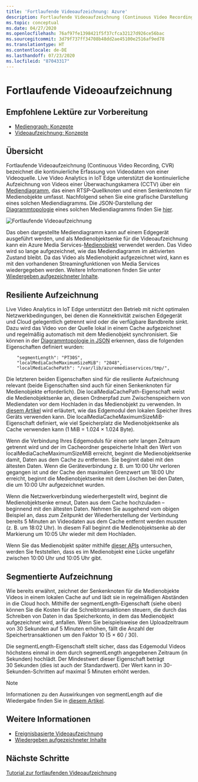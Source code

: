 ```yaml
---
title: 'Fortlaufende Videoaufzeichnung: Azure'
description: Fortlaufende Videoaufzeichnung (Continuous Video Recording, CVR) bezeichnet die kontinuierliche Erfassung von Videodaten von einer Videoquelle. In diesem Thema wird erläutert, was CVR bedeutet.
ms.topic: conceptual
ms.date: 04/27/2020
ms.openlocfilehash: 76af97fe1398421f5f37cfca32127d926ce56bac
ms.sourcegitcommit: 3d79f737ff34708b48dd2ae45100e2516af9ed78
ms.translationtype: HT
ms.contentlocale: de-DE
ms.lasthandoff: 07/23/2020
ms.locfileid: "87043317"
---
```

# <a name="continuous-video-recording"></a>Fortlaufende Videoaufzeichnung  

## <a name="suggested-pre-reading"></a>Empfohlene Lektüre zur Vorbereitung  

* [Mediengraph: Konzepte](media-graph-concept.md)
* [Videoaufzeichnung: Konzepte](video-recording-concept.md)

## <a name="overview"></a>Übersicht

Fortlaufende Videoaufzeichnung (Continuous Video Recording, CVR) bezeichnet die kontinuierliche Erfassung von Videodaten von einer Videoquelle. Live Video Analytics in IoT Edge unterstützt die kontinuierliche Aufzeichnung von Videos einer Überwachungskamera (CCTV) über ein [Mediendiagramm](media-graph-concept.md), das einen RTSP-Quellknoten und einen Senkenknoten für Medienobjekte umfasst. Nachfolgend sehen Sie eine grafische Darstellung eines solchen Mediendiagramms. Die JSON-Darstellung der [Diagrammtopologie](media-graph-concept.md?branch=release-preview-media-services-lva#media-graph-topologies-and-instances) eines solchen Mediendiagramms finden Sie [hier](https://github.com/Azure/live-video-analytics/tree/master/MediaGraph/topologies/cvr-asset).

![Fortlaufende Videoaufzeichnung](./media/continuous-video-recording/continuous-video-recording-overview.png)

Das oben dargestellte Mediendiagramm kann auf einem Edgegerät ausgeführt werden, und als Medienobjektsenke für die Videoaufzeichnung kann ein Azure Media Services-[Medienobjekt](terminology.md#asset) verwendet werden. Das Video wird so lange aufgezeichnet, wie das Mediendiagramm im aktivierten Zustand bleibt. Da das Video als Medienobjekt aufgezeichnet wird, kann es mit den vorhandenen Streamingfunktionen von Media Services wiedergegeben werden. Weitere Informationen finden Sie unter [Wiedergeben aufgezeichneter Inhalte](video-playback-concept.md).

## <a name="resilient-recording"></a>Resiliente Aufzeichnung

Live Video Analytics in IoT Edge unterstützt den Betrieb mit nicht optimalen Netzwerkbedingungen, bei denen die Konnektivität zwischen Edgegerät und Cloud gelegentlich getrennt wird oder die verfügbare Bandbreite sinkt. Dazu wird das Video von der Quelle lokal in einem Cache aufgezeichnet und regelmäßig automatisch mit dem Medienobjekt synchronisiert. Sie können in der [Diagrammtopologie in JSON](https://github.com/Azure/live-video-analytics/tree/master/MediaGraph/topologies/cvr-asset/topology.json) erkennen, dass die folgenden Eigenschaften definiert wurden:

```
    "segmentLength": "PT30S",
    "localMediaCacheMaximumSizeMiB": "2048",
    "localMediaCachePath": "/var/lib/azuremediaservices/tmp/",
```
Die letzteren beiden Eigenschaften sind für die resiliente Aufzeichnung relevant (beide Eigenschaften sind auch für einen Senkenknoten für Medienobjekte erforderlich). Die localMediaCachePath-Eigenschaft weist die Medienobjektsenke an, diesen Ordnerpfad zum Zwischenspeichern von Mediendaten vor dem Hochladen in das Medienobjekt zu verwenden. In [diesem Artikel](../../iot-edge/how-to-access-host-storage-from-module.md) wird erläutert, wie das Edgemodul den lokalen Speicher Ihres Geräts verwenden kann. Die localMediaCacheMaximumSizeMiB-Eigenschaft definiert, wie viel Speicherplatz die Medienobjektsenke als Cache verwenden kann (1 MiB = 1.024 × 1.024 Byte). 

Wenn die Verbindung Ihres Edgemoduls für einen sehr langen Zeitraum getrennt wird und der im Cacheordner gespeicherte Inhalt den Wert von localMediaCacheMaximumSizeMiB erreicht, beginnt die Medienobjektsenke damit, Daten aus dem Cache zu entfernen. Sie beginnt dabei mit den ältesten Daten. Wenn die Geräteverbindung z. B. um 10:00 Uhr verloren gegangen ist und der Cache den maximalen Grenzwert um 18:00 Uhr erreicht, beginnt die Medienobjektsenke mit dem Löschen bei den Daten, die um 10:00 Uhr aufgezeichnet wurden. 

Wenn die Netzwerkverbindung wiederhergestellt wird, beginnt die Medienobjektsenke erneut, Daten aus dem Cache hochzuladen – beginnend mit den ältesten Daten. Nehmen Sie ausgehend vom obigen Beispiel an, dass zum Zeitpunkt der Wiederherstellung der Verbindung bereits 5 Minuten an Videodaten aus dem Cache entfernt werden mussten (z. B. um 18:02 Uhr). In diesem Fall beginnt die Medienobjektsenke ab der Markierung um 10:05 Uhr wieder mit dem Hochladen.

Wenn Sie das Medienobjekt später mithilfe [dieser APIs](playback-recordings-how-to.md) untersuchen, werden Sie feststellen, dass es im Medienobjekt eine Lücke ungefähr zwischen 10:00 Uhr und 10:05 Uhr gibt.

## <a name="segmented-recording"></a>Segmentierte Aufzeichnung  

Wie bereits erwähnt, zeichnet der Senkenknoten für die Medienobjekte Videos in einem lokalen Cache auf und lädt sie in regelmäßigen Abständen in die Cloud hoch. Mithilfe der segmentLength-Eigenschaft (siehe oben) können Sie die Kosten für die Schreibtransaktionen steuern, die durch das Schreiben von Daten in das Speicherkonto, in dem das Medienobjekt aufgezeichnet wird, anfallen. Wenn Sie beispielsweise den Uploadzeitraum von 30 Sekunden auf 5 Minuten erhöhen, fällt die Anzahl der Speichertransaktionen um den Faktor 10 (5 × 60 / 30).

Die segmentLength-Eigenschaft stellt sicher, dass das Edgemodul Videos höchstens einmal in dem durch segmentLength angegebenen Zeitraum (in Sekunden) hochlädt. Der Mindestwert dieser Eigenschaft beträgt 30 Sekunden (dies ist auch der Standardwert). Der Wert kann in 30-Sekunden-Schritten auf maximal 5 Minuten erhöht werden.

>[!NOTE]
>Informationen zu den Auswirkungen von segmentLength auf die Wiedergabe finden Sie in [diesem Artikel](playback-recordings-how-to.md).


## <a name="see-also"></a>Weitere Informationen

* [Ereignisbasierte Videoaufzeichnung](event-based-video-recording-concept.md)
* [Wiedergeben aufgezeichneter Inhalte](video-playback-concept.md)


## <a name="next-steps"></a>Nächste Schritte

[Tutorial zur fortlaufenden Videoaufzeichnung](continuous-video-recording-tutorial.md)
